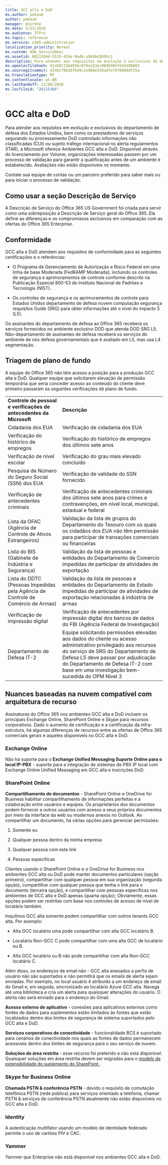 ```yaml
---
title: GCC alta e DoD
ms.author: pebaum
author: pebaum
manager: mnirkhe
ms.date: 5/23/2018
ms.audience: ITPro
ms.topic: reference
ms.service: o365-administration
localization_priority: Normal
ms.custom: Adm_ServiceDesc
ms.assetid: 0821204d-5515-43de-8ed6-ab84bd1693c1
description: Para atender aos requisitos em evolução e exclusivos do departamento de defesa dos Estados Unidos, bem como os prestadores de serviços segurando ou processamento DoD controlado informações não classificadas (CUI) ou sujeito tráfego internacional no alerta regulamentos (ITAR), a Microsoft oferece Ambientes GCC alta e DoD. Disponível através do licenciamento por Volume, organizações interessadas passem por um processo de validação para garantir a qualificação antes de um ambiente é estabelecido. Avaliações não estão disponíveis no momento.
ms.openlocfilehash: 62a5011564856c879a153ec88db965fda5d96002
ms.sourcegitcommit: 433b170b26fbd9c2e9b0e520adfef6f0804df25a
ms.translationtype: MT
ms.contentlocale: pt-BR
ms.lasthandoff: 11/08/2018
ms.locfileid: "26215366"
---
```

# <a name="gcc-high-and-dod"></a>GCC alta e DoD

Para atender aos requisitos em evolução e exclusivos do departamento de defesa dos Estados Unidos, bem como os prestadores de serviços segurando ou processamento DoD controlado informações não classificadas (CUI) ou sujeito tráfego internacional no alerta regulamentos (ITAR), a Microsoft oferece Ambientes GCC alta e DoD. Disponível através do licenciamento por Volume, organizações interessadas passem por um processo de validação para garantir a qualificação antes de um ambiente é estabelecido. Avaliações não estão disponíveis no momento. 
  
Contate sua equipe de contas ou um parceiro preferido para saber mais ou para iniciar o processo de validação.
  
## <a name="how-to-use-this-service-description-section"></a>Como usar a seção Descrição de Serviço

A Descrição de Serviço do Office 365 US Government foi criada para servir como uma sobreposição à Descrição de Serviço geral do Office 365. Ela define as diferenças e os compromissos exclusivos em comparação com as ofertas do Office 365 Enterprise.
  
## <a name="compliance"></a>Conformidade

GCC alta e DoD atendem aos requisitos de conformidade para as seguintes certificações e o referências: 
  
- O Programa de Gerenciamento de Autorização e Risco Federal em uma linha de base Moderada (FedRAMP Moderada), incluindo os controles de segurança e aprimoramentos de controle conforme descrito na Publicação Especial 800-53 do Instituto Nacional de Padrões e Tecnologia (NIST).
    
- Os controles de segurança e os aprimoramentos de controle para Estados Unidos departamento de defesa nuvem computação segurança requisitos Guide (SRG) para obter informações até o nível do impacto 5 (L5).
    
Os assinantes do departamento de defesa ao Office 365 receberá os serviços fornecidos no ambiente exclusivo DOD que atenda DOD SRG L5. Não-departamento de assinantes de defesa receberá os serviços do ambiente de nós defesa governamentais que é avaliado em L5, mas usa L4 segmentação.
  
## <a name="background-screening"></a>Triagem de plano de fundo

A equipe do Office 365 não têm acesso a posição para a produção GCC alta e DoD. Qualquer equipe que solicitarem elevação de permissão temporária que seria conceder acesso ao conteúdo do cliente deve primeiro passaram as seguintes verificações de plano de fundo.
  
|||
|:-----|:-----|
|**Controle de pessoal e verificações de antecedentes da Microsoft** <br/> |**Descrição** <br/> |
|Cidadania dos EUA  <br/> |Verificação de cidadania dos EUA  <br/> |
|Verificação do histórico de empregos  <br/> |Verificação do histórico de empregos dos últimos sete anos  <br/> |
|Verificação de nível escolar  <br/> |Verificação do grau mais elevado concluído  <br/> |
|Pesquisa de Número do Seguro Social (SSN) dos EUA  <br/> |Verificação de validade do SSN fornecido  <br/> |
|Verificação de antecedentes criminais  <br/> |Verificação de antecedentes criminais dos últimos sete anos para crimes e contravenções, em nível local, municipal, estadual e federal  <br/> |
|Lista da OFAC (Agência de Controle de Ativos Estrangeiros)  <br/> |Validação da lista de grupos do Departamento do Tesouro com os quais os cidadãos dos EUA não têm permissão para participar de transações comerciais ou financeiras  <br/> |
|Lista do BIS (Gabinete de Indústria e Segurança)  <br/> |Validação da lista de pessoas e entidades do Departamento de Comércio impedidas de participar de atividades de exportação  <br/> |
|Lista do DDTC (Pessoas Impedidas pela Agência de Controle de Comércio de Armas)  <br/> |Validação da lista de pessoas e entidades do Departamento de Estado impedidas de participar de atividades de exportação relacionadas à indústria de armas  <br/> |
|Verificação de impressão digital  <br/> |Verificação de antecedentes por impressão digital dos bancos de dados do FBI (Agência Federal de Investigação)  <br/> |
|Departamento de Defesa IT-2  <br/> |Equipe solicitando permissões elevadas aos dados do cliente ou acesso administrativo privilegiado aos recursos do serviço de SRG do Departamento de Defesa L5 deve passar por adjudicação do Departamento de Defesa IT-2 com base em uma investigação bem-sucedida do OPM Nível 3  <br/> |
   
## <a name="feature-nuances-based-on-compliant-cloud-architecture"></a>Nuances baseadas na nuvem compatível com arquitetura de recurso

Assinaturas do Office 365 nos ambientes GCC alta e DoD incluem os principais Exchange Online, SharePoint Online e Skype para recursos corporativos. Dado o aumento de certificação e a certificação da infra-estrutura, há algumas diferenças de recursos entre as ofertas de Office 365 comerciais gerais e aqueles disponíveis no GCC alta e DoD.
  
### <a name="exchange-online"></a>Exchange Online

 Não há suporte para o **Exchange Unified Messaging Suporte Online para o local IP-PBX** - suporte para a integração de sistemas de PBX IP local com Exchange Online Unified Messaging em GCC alta e inscrições DoD. 
  
### <a name="sharepoint-online"></a>SharePoint Online

 **Compartilhamento de documentos** - SharePoint Online e OneDrive for Business habilitar compartilhamento de informações perfeitas e a colaboração entre usuários e equipes. Os proprietários dos documentos podem fornecer a outros usuários com acesso a seus próprios documentos por meio da interface da web ou modernos anexos no Outlook. Ao compartilhar um documento, há várias opções para gerenciar permissões: 
  
1. Somente eu
    
2. Qualquer pessoa dentro da minha empresa
    
3. Qualquer pessoa com este link
    
4. Pessoas específicas
    
Clientes usando o SharePoint Online e o OneDrive for Business nos ambientes GCC alta ou DoD pode manter documentos particulares (opção primeiro), compartilhar com qualquer pessoa em sua organização (segunda opção), compartilhar com qualquer pessoa que tenha o link para o documento (terceira opção), e compartilhar com pessoas específicas nos ambientes de GCC alta e DoD apenas (quarta opção); Obviamente, essas opções podem ser restritas com base nos controles de acesso de nível de locatário também.
  
Inquilinos GCC alta somente podem compartilhar com outros tenants GCC alta. Por exemplo:
  
- Alta GCC locatário uma pode compartilhar com alta GCC locatário B.
    
- Locatário Non-GCC C pode compartilhar com uma alta GCC de locatário ou B.
    
- Alta GCC locatário ou B não pode compartilhar com alta Non-GCC locatário C.
    
Além disso, os endereços de email não - GCC alta anexados a perfis de usuário não são suportados e não permitirá que os emails de alerta sejam enviadas. Por exemplo, no local usuário é atribuído a um endereço de email do Gmail e, em seguida, sincronizado ao locatário Azure GCC alta. Navega até uma biblioteca e cria um alerta para quaisquer alterações do usuário. O alerta não será enviado para o endereço do Gmail.
  
 **Acesso externo de aplicativo** - conexões para aplicativos externos como fontes de dados para suplementos estão limitados às fontes que estão localizados dentro dos limites de segurança de sistema suportados pelo GCC alta e DoD. 
  
 **Serviços corporativos de conectividade** - funcionalidade BCS é suportado para cenários de conectividade nos quais as fontes de dados permanecem acessíveis dentro dos limites de segurança para o seu serviço de nuvem. 
  
 **Soluções de área restrita** - esse recurso foi preterido e não está disponível. Quaisquer soluções em área restrita devem ser migradas para o [modelo de extensibilidade do suplemento do SharePoint ]( https://msdn.microsoft.com/en-us/library/office/fp179930.aspx).
  
### <a name="skype-for-business-online"></a>Skype for Business Online

 **Chamada PSTN &amp; conferência PSTN** - devido o requisito de comutação telefônica PSTN (rede pública) para serviços orientado a telefonia, chamar PSTN &amp; serviços de conferência PSTN atualmente não estão disponíveis no GCC alta e DoD. 
  
### <a name="identity"></a>Identity

A autenticação multifator usando um modelo de identidade federado permite o uso de cartões PIV e CAC.
  
### <a name="yammer"></a>Yammer

Yammer que Enterprise não está disponível nos ambientes GCC alta e DoD.
  

